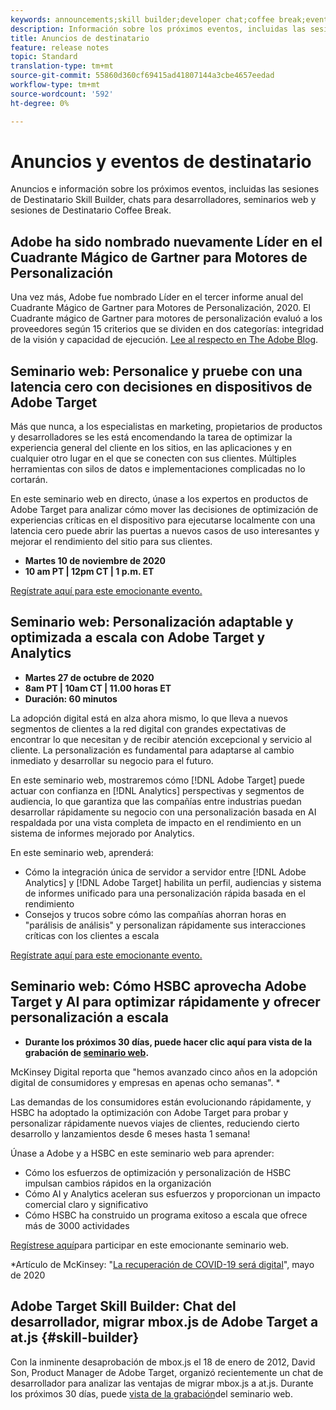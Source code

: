 ```yaml
---
keywords: announcements;skill builder;developer chat;coffee break;events
description: Información sobre los próximos eventos, incluidas las sesiones de Destinatario Skill Builder, charlas para desarrolladores, seminarios web y sesiones de Destinatario Coffee Break.
title: Anuncios de destinatario
feature: release notes
topic: Standard
translation-type: tm+mt
source-git-commit: 55860d360cf69415ad41807144a3cbe4657eedad
workflow-type: tm+mt
source-wordcount: '592'
ht-degree: 0%

---
```



# Anuncios y eventos de destinatario

Anuncios e información sobre los próximos eventos, incluidas las sesiones de Destinatario Skill Builder, chats para desarrolladores, seminarios web y sesiones de Destinatario Coffee Break.

## Adobe ha sido nombrado nuevamente Líder en el Cuadrante Mágico de Gartner para Motores de Personalización

Una vez más, Adobe fue nombrado Líder en el tercer informe anual del Cuadrante Mágico de Gartner para Motores de Personalización, 2020. El Cuadrante mágico de Gartner para motores de personalización evaluó a los proveedores según 15 criterios que se dividen en dos categorías: integridad de la visión y capacidad de ejecución. [Lee al respecto en The Adobe Blog](https://theblog.adobe.com/adobe-again-named-leader-in-gartner-magic-quadrant-for-personalization-engines/).

## Seminario web: Personalice y pruebe con una latencia cero con decisiones en dispositivos de Adobe Target

Más que nunca, a los especialistas en marketing, propietarios de productos y desarrolladores se les está encomendando la tarea de optimizar la experiencia general del cliente en los sitios, en las aplicaciones y en cualquier otro lugar en el que se conecten con sus clientes. Múltiples herramientas con silos de datos e implementaciones complicadas no lo cortarán.

En este seminario web en directo, únase a los expertos en productos de Adobe Target para analizar cómo mover las decisiones de optimización de experiencias críticas en el dispositivo para ejecutarse localmente con una latencia cero puede abrir las puertas a nuevos casos de uso interesantes y mejorar el rendimiento del sitio para sus clientes.

* **Martes 10 de noviembre de 2020**
* **10 am PT | 12pm CT | 1 p.m. ET**

[Regístrate aquí para este emocionante evento.](https://www.adobeeventsonline.com/Target/2020/OnDeviceDecisions/invite.html)

## Seminario web: Personalización adaptable y optimizada a escala con Adobe Target y Analytics

* **Martes 27 de octubre de 2020**
* **8am PT | 10am CT | 11.00 horas ET**
* **Duración: 60 minutos**

La adopción digital está en alza ahora mismo, lo que lleva a nuevos segmentos de clientes a la red digital con grandes expectativas de encontrar lo que necesitan y de recibir atención excepcional y servicio al cliente. La personalización es fundamental para adaptarse al cambio inmediato y desarrollar su negocio para el futuro.

En este seminario web, mostraremos cómo [!DNL Adobe Target] puede actuar con confianza en [!DNL Analytics] perspectivas y segmentos de audiencia, lo que garantiza que las compañías entre industrias puedan desarrollar rápidamente su negocio con una personalización basada en AI respaldada por una vista completa de impacto en el rendimiento en un sistema de informes mejorado por Analytics.

En este seminario web, aprenderá:

* Cómo la integración única de servidor a servidor entre [!DNL Adobe Analytics] y [!DNL Adobe Target] habilita un perfil, audiencias y sistema de informes unificado para una personalización rápida basada en el rendimiento
* Consejos y trucos sobre cómo las compañías ahorran horas en &quot;parálisis de análisis&quot; y personalizan rápidamente sus interacciones críticas con los clientes a escala

[Regístrate aquí para este emocionante evento.](https://www.adobeeventsonline.com/Webinar/2020/PersonalizationScale/invite.html)

## Seminario web: Cómo HSBC aprovecha Adobe Target y AI para optimizar rápidamente y ofrecer personalización a escala

* **Durante los próximos 30 días, puede hacer clic aquí para vista de la grabación de [seminario web](https://seminars.adobeconnect.com/ps4ozlg7qfdy/?proto=true).**

McKinsey Digital reporta que &quot;hemos avanzado cinco años en la adopción digital de consumidores y empresas en apenas ocho semanas&quot;. *

Las demandas de los consumidores están evolucionando rápidamente, y HSBC ha adoptado la optimización con Adobe Target para probar y personalizar rápidamente nuevos viajes de clientes, reduciendo cierto desarrollo y lanzamientos desde 6 meses hasta 1 semana!

Únase a Adobe y a HSBC en este seminario web para aprender:

* Cómo los esfuerzos de optimización y personalización de HSBC impulsan cambios rápidos en la organización
* Cómo AI y Analytics aceleran sus esfuerzos y proporcionan un impacto comercial claro y significativo
* Cómo HSBC ha construido un programa exitoso a escala que ofrece más de 3000 actividades

[Regístrese aquí](https://hsbc-targetai.experienceleague.adobeevents.com/)para participar en este emocionante seminario web.

*Artículo de McKinsey: &quot;[La recuperación de COVID-19 será digital](https://www.mckinsey.com/business-functions/mckinsey-digital/our-insights/the-covid-19-recovery-will-be-digital-a-plan-for-the-first-90-days#)&quot;, mayo de 2020

## Adobe Target Skill Builder: Chat del desarrollador, migrar mbox.js de Adobe Target a at.js {#skill-builder}

Con la inminente desaprobación de mbox.js el 18 de enero de 2012, David Son, Product Manager de Adobe Target, organizó recientemente un chat de desarrollador para analizar las ventajas de migrar mbox.js a at.js. Durante los próximos 30 días, puede [vista de la grabación](https://seminars.adobeconnect.com/ptdo6mfo6qn6/?proto=true)del seminario web.